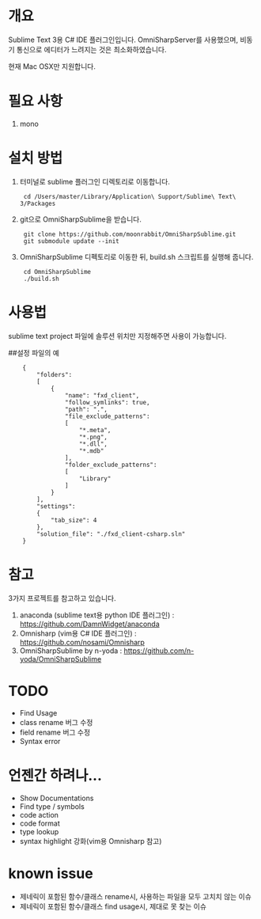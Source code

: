# 개요
Sublime Text 3용 C# IDE 플러그인입니다. OmniSharpServer를 사용했으며, 비동기 통신으로
에디터가 느려지는 것은 최소화하였습니다.

현재 Mac OSX만 지원합니다.

# 필요 사항
1. mono

# 설치 방법
1. 터미널로 sublime 플러그인 디렉토리로 이동합니다.

        cd /Users/master/Library/Application\ Support/Sublime\ Text\ 3/Packages

2. git으로 OmniSharpSublime을 받습니다.

        git clone https://github.com/moonrabbit/OmniSharpSublime.git
        git submodule update --init

3. OmniSharpSublime 디펙토리로 이동한 뒤, build.sh 스크립트를 실행해 줍니다.

        cd OmniSharpSublime
        ./build.sh

# 사용법
sublime text project 파일에 솔루션 위치만 지정해주면 사용이 가능합니다.

##설정 파일의 예

        {
            "folders":
            [
                {
                    "name": "fxd_client",
                    "follow_symlinks": true,
                    "path": ".",
                    "file_exclude_patterns":
                    [
                        "*.meta",
                        "*.png",
                        "*.dll",
                        "*.mdb"
                    ],
                    "folder_exclude_patterns":
                    [
                        "Library"
                    ]
                }
            ],
            "settings":
            {
                "tab_size": 4
            },
            "solution_file": "./fxd_client-csharp.sln"
        }


# 참고

3가지 프로젝트를 참고하고 있습니다.

1. anaconda (sublime text용 python IDE 플러그인) :
https://github.com/DamnWidget/anaconda
2. Omnisharp (vim용 C# IDE 플러그인) :
https://github.com/nosami/Omnisharp
3. OmniSharpSublime by n-yoda :
https://github.com/n-yoda/OmniSharpSublime

# TODO
* Find Usage
* class rename 버그 수정
* field rename 버그 수정
* Syntax error

# 언젠간 하려나...
* Show Documentations
* Find type / symbols
* code action
* code format
* type lookup
* syntax highlight 강화(vim용 Omnisharp 참고)

# known issue
* 제네릭이 포함된 함수/클래스 rename시, 사용하는 파일을 모두 고치치 않는 이슈
* 제네릭이 포함된 함수/클래스 find usage시, 제대로 못 찾는 이슈
